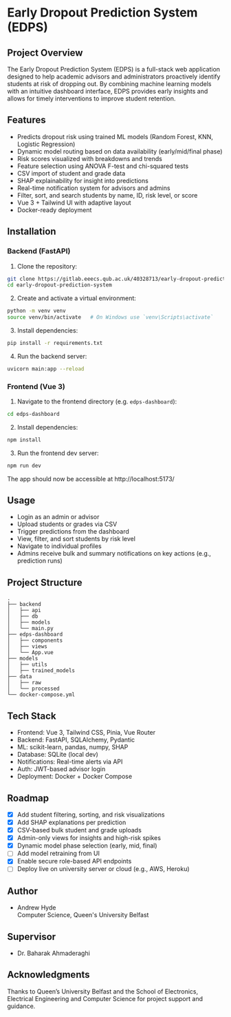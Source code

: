 # Early Dropout Prediction System (EDPS)

## Project Overview

The Early Dropout Prediction System (EDPS) is a full-stack web application designed to help academic advisors and administrators proactively identify students at risk of dropping out. By combining machine learning models with an intuitive dashboard interface, EDPS provides early insights and allows for timely interventions to improve student retention.

## Features

- Predicts dropout risk using trained ML models (Random Forest, KNN, Logistic Regression)
- Dynamic model routing based on data availability (early/mid/final phase)
- Risk scores visualized with breakdowns and trends
- Feature selection using ANOVA F-test and chi-squared tests
- CSV import of student and grade data
- SHAP explainability for insight into predictions
- Real-time notification system for advisors and admins
- Filter, sort, and search students by name, ID, risk level, or score
- Vue 3 + Tailwind UI with adaptive layout
- Docker-ready deployment

## Installation

### Backend (FastAPI)

1. Clone the repository:
```bash
git clone https://gitlab.eeecs.qub.ac.uk/40328713/early-dropout-prediction-system.git
cd early-dropout-prediction-system
```

2. Create and activate a virtual environment:
```bash
python -m venv venv
source venv/bin/activate   # On Windows use `venv\Scripts\activate`
```

3. Install dependencies:
```bash
pip install -r requirements.txt
```

4. Run the backend server:
```bash
uvicorn main:app --reload
```

### Frontend (Vue 3)

1. Navigate to the frontend directory (e.g. `edps-dashboard`):
```bash
cd edps-dashboard
```

2. Install dependencies:
```bash
npm install
```

3. Run the frontend dev server:
```bash
npm run dev
```

The app should now be accessible at http://localhost:5173/


## Usage

- Login as an admin or advisor
- Upload students or grades via CSV
- Trigger predictions from the dashboard
- View, filter, and sort students by risk level
- Navigate to individual profiles
- Admins receive bulk and summary notifications on key actions (e.g., prediction runs)

## Project Structure

```
.
├── backend
│   ├── api
│   ├── db
│   ├── models
│   └── main.py
├── edps-dashboard
│   ├── components
│   ├── views
│   └── App.vue
├── models
│   ├── utils
│   ├── trained_models
├── data
│   ├── raw
│   └── processed
└── docker-compose.yml
```

## Tech Stack

- Frontend: Vue 3, Tailwind CSS, Pinia, Vue Router
- Backend: FastAPI, SQLAlchemy, Pydantic
- ML: scikit-learn, pandas, numpy, SHAP
- Database: SQLite (local dev)
- Notifications: Real-time alerts via API
- Auth: JWT-based advisor login
- Deployment: Docker + Docker Compose

## Roadmap

- [x] Add student filtering, sorting, and risk visualizations
- [x] Add SHAP explanations per prediction
- [x] CSV-based bulk student and grade uploads
- [x] Admin-only views for insights and high-risk spikes
- [x] Dynamic model phase selection (early, mid, final)
- [ ] Add model retraining from UI
- [x] Enable secure role-based API endpoints
- [ ] Deploy live on university server or cloud (e.g., AWS, Heroku)

## Author

- Andrew Hyde  
  Computer Science, Queen's University Belfast

## Supervisor

- Dr. Baharak Ahmaderaghi

## Acknowledgments

Thanks to Queen’s University Belfast and the School of Electronics, Electrical Engineering and Computer Science for project support and guidance.